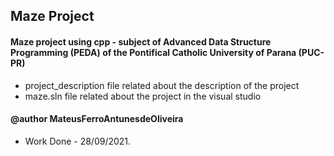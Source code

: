 ## Maze Project

#### Maze project using cpp - subject of Advanced Data Structure Programming (PEDA) of the Pontifical Catholic University of Parana (PUC-PR)

- project_description file related about the description of the project
- maze.sln file related about the project in the visual studio

#### @author MateusFerroAntunesdeOliveira

- Work Done - 28/09/2021.

